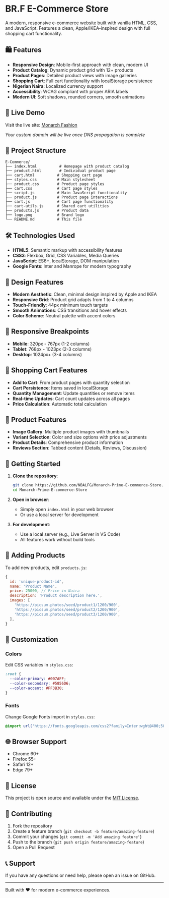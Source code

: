 # BR.F E-Commerce Store

A modern, responsive e-commerce website built with vanilla HTML, CSS, and JavaScript. Features a clean, Apple/IKEA-inspired design with full shopping cart functionality.

## 🛍️ Features

- **Responsive Design**: Mobile-first approach with clean, modern UI
- **Product Catalog**: Dynamic product grid with 12+ products
- **Product Pages**: Detailed product views with image galleries
- **Shopping Cart**: Full cart functionality with localStorage persistence
- **Nigerian Naira**: Localized currency support
- **Accessibility**: WCAG compliant with proper ARIA labels
- **Modern UI**: Soft shadows, rounded corners, smooth animations

## 🚀 Live Demo

Visit the live site: [Monarch Fashion](https://monarchfashion.click/)

*Your custom domain will be live once DNS propagation is complete*

## 📁 Project Structure

```
E-Commerce/
├── index.html          # Homepage with product catalog
├── product.html        # Individual product page
├── cart.html          # Shopping cart page
├── styles.css         # Main stylesheet
├── product.css        # Product page styles
├── cart.css           # Cart page styles
├── script.js          # Main JavaScript functionality
├── product.js         # Product page interactions
├── cart.js            # Cart page functionality
├── cart-utils.js      # Shared cart utilities
├── products.js        # Product data
├── logo.png           # Brand logo
└── README.md          # This file
```

## 🛠️ Technologies Used

- **HTML5**: Semantic markup with accessibility features
- **CSS3**: Flexbox, Grid, CSS Variables, Media Queries
- **JavaScript**: ES6+, localStorage, DOM manipulation
- **Google Fonts**: Inter and Manrope for modern typography

## 🎨 Design Features

- **Modern Aesthetic**: Clean, minimal design inspired by Apple and IKEA
- **Responsive Grid**: Product grid adapts from 1 to 4 columns
- **Touch-Friendly**: 44px minimum touch targets
- **Smooth Animations**: CSS transitions and hover effects
- **Color Scheme**: Neutral palette with accent colors

## 📱 Responsive Breakpoints

- **Mobile**: 320px - 767px (1-2 columns)
- **Tablet**: 768px - 1023px (2-3 columns)
- **Desktop**: 1024px+ (3-4 columns)

## 🛒 Shopping Cart Features

- **Add to Cart**: From product pages with quantity selection
- **Cart Persistence**: Items saved in localStorage
- **Quantity Management**: Update quantities or remove items
- **Real-time Updates**: Cart count updates across all pages
- **Price Calculation**: Automatic total calculation

## 🎯 Product Features

- **Image Gallery**: Multiple product images with thumbnails
- **Variant Selection**: Color and size options with price adjustments
- **Product Details**: Comprehensive product information
- **Reviews Section**: Tabbed content (Details, Reviews, Discussion)

## 🚀 Getting Started

1. **Clone the repository**:
   ```bash
   git clone https://github.com/NBALFG/Monarch-Prime-E-commerce-Store.git
   cd Monarch-Prime-E-commerce-Store
   ```

2. **Open in browser**:
   - Simply open `index.html` in your web browser
   - Or use a local server for development

3. **For development**:
   - Use a local server (e.g., Live Server in VS Code)
   - All features work without build tools

## 📝 Adding Products

To add new products, edit `products.js`:

```javascript
{
  id: 'unique-product-id',
  name: 'Product Name',
  price: 25000, // Price in Naira
  description: 'Product description here.',
  images: [
    'https://picsum.photos/seed/product1/1200/900',
    'https://picsum.photos/seed/product2/1200/900',
    'https://picsum.photos/seed/product3/1200/900',
  ],
}
```

## 🎨 Customization

### Colors
Edit CSS variables in `styles.css`:
```css
:root {
  --color-primary: #007AFF;
  --color-secondary: #5856D6;
  --color-accent: #FF3B30;
}
```

### Fonts
Change Google Fonts import in `styles.css`:
```css
@import url('https://fonts.googleapis.com/css2?family=Inter:wght@400;500;600&family=Manrope:wght@400;500;600&display=swap');
```

## 🌐 Browser Support

- Chrome 60+
- Firefox 55+
- Safari 12+
- Edge 79+

## 📄 License

This project is open source and available under the [MIT License](LICENSE).

## 🤝 Contributing

1. Fork the repository
2. Create a feature branch (`git checkout -b feature/amazing-feature`)
3. Commit your changes (`git commit -m 'Add amazing feature'`)
4. Push to the branch (`git push origin feature/amazing-feature`)
5. Open a Pull Request

## 📞 Support

If you have any questions or need help, please open an issue on GitHub.

---

Built with ❤️ for modern e-commerce experiences.
